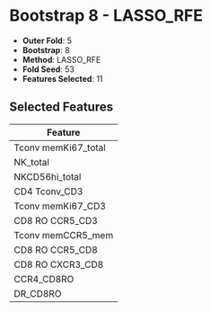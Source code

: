 # Bootstrap 8 - LASSO_RFE

- **Outer Fold**: 5
- **Bootstrap**: 8
- **Method**: LASSO_RFE
- **Fold Seed**: 53
- **Features Selected**: 11

## Selected Features

| Feature |
|---------|
| Tconv memKi67_total |
| NK_total |
| NKCD56hi_total |
| CD4 Tconv_CD3 |
| Tconv memKi67_CD3 |
| CD8 RO CCR5_CD3 |
| Tconv memCCR5_mem |
| CD8 RO CCR5_CD8 |
| CD8 RO CXCR3_CD8 |
| CCR4_CD8RO |
| DR_CD8RO |
